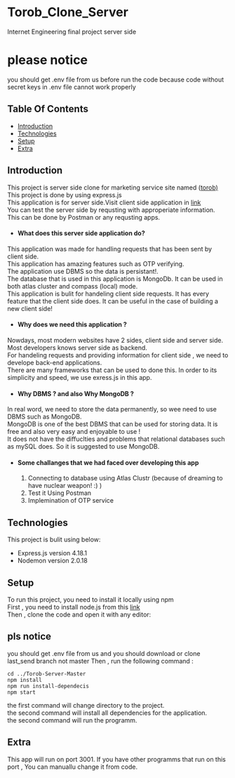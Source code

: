 # Torob_Clone_Server
Internet Engineering final project server side


# please notice
you should get .env file from us before run the code because code without secret keys in .env file cannot work properly


## Table Of Contents
* [Introduction](#introduction)
* [Technologies](#technologies)
* [Setup](#setup)
* [Extra](#extra)

## Introduction
This project is server side clone for marketing service site named ([torob)](https://torob.com/) <br />
This project is done by using express.js <br />
This application is for server side.Visit client side application in [link](https://github.com/soroushYousef/Torob-Clone) <br />
You can test the server side by requsting with approperiate information. This can be done by Postman or any requsting apps. <br />

- #### What does this server side application do?
This application was made for handling requests that has been sent by client side. <br />
This application has amazing features such as OTP verifying. <br />
The application use DBMS so the data is persistant!. <br />
The database that is used in this application is MongoDb. It can be used in both atlas cluster and compass (local) mode. <br />
This application is bulit for handeling client side requests. It has every feature that the client side does. It can be useful in the case of building a new client side! <br />
- #### Why does we need this application ?
Nowdays, most modern websites have 2 sides, client side and server side. Most developers knows server side as backend. <br />
For handeling requests and providing information for client side , we need to develope back-end applications.<br />
There are many frameworks that can be used to done this. In order to its simplicity and speed, we use exress.js in this app. <br />
- #### Why DBMS ? and also Why MongoDB ?
In real word, we need to store the data permanently, so wee need to use DBMS such as MongoDB. <br />
MongoDB is one of the best DBMS that can be used for storing data. It is free and also very easy and enjoyable to use ! <br />
It does not have the diffuclties and problems that relational databases such as mySQL does. So it is suggested to use MongoDB. <br />
- #### Some challanges that we had faced over developing this app
  1. Connecting to database using Atlas Clustr (because of dreaming to have nuclear weapon! :) )
  2. Test it Using Postman
  3. Implemination of OTP service

## Technologies
This project is bulit using below:
- Express.js version 4.18.1
- Nodemon version 2.0.18

## Setup
To run this project, you need to install it locally using npm <br />
First , you need to install node.js from this [link](https://nodejs.org/en/) <br />
Then , clone the code and open it with any editor:

## pls notice
you should get .env file from us and you should download or clone last_send branch not master
Then , run the following command :

```
cd ../Torob-Server-Master
npm install
npm run install-dependecis
npm start
```
the first command will change directory to the project. <br />
the second command will install all dependencies for the application. <br /> 
the second command will run the programm.

## Extra
This app will run on port 3001. If you have other programms that run on this port , You can manuallu change it from code.


